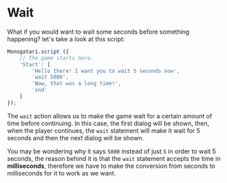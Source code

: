 # Wait

What if you would want to wait some seconds before something happening? let's take a look at this script:

```javascript
Monogatari.script ({
    // The game starts here.
    'Start': [
        'Hello there! I want you to wait 5 seconds now',
        'wait 5000',
        'Wow, that was a long time!',
        'end'
    ]
});
```

The `wait` action allows us to make the game wait for a certain amount of time before continuing. In this case, the first dialog will be shown, then, when the player continues, the `wait` statement will make it wait for 5 seconds and then the next dialog will be shown.

You may be wondering why it says `5000` instead of just `5` in order to wait 5 seconds, the reason behind it is that the `wait` statement accepts the time in **milliseconds**, therefore we have to make the conversion from seconds to milliseconds for it to work as we want.

